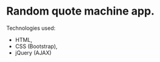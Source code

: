 # Random quote machine app.

  Technologies used:  
  - HTML,  
  - CSS (Bootstrap),    
  - jQuery (AJAX)
